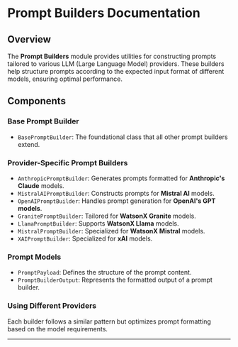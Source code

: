 # Prompt Builders Documentation

## Overview

The **Prompt Builders** module provides utilities for constructing prompts tailored to various LLM (Large Language Model) providers. These builders help structure prompts according to the expected input format of different models, ensuring optimal performance.

## Components

### Base Prompt Builder

- `BasePromptBuilder`: The foundational class that all other prompt builders extend.

### Provider-Specific Prompt Builders

- `AnthropicPromptBuilder`: Generates prompts formatted for **Anthropic's Claude** models.
- `MistralAIPromptBuilder`: Constructs prompts for **Mistral AI** models.
- `OpenAIPromptBuilder`: Handles prompt generation for **OpenAI's GPT models**.
- `GranitePromptBuilder`: Tailored for **WatsonX Granite** models.
- `LlamaPromptBuilder`: Supports **WatsonX Llama** models.
- `MistralPromptBuilder`: Specialized for **WatsonX Mistral** models.
- `XAIPromptBuilder`: Specialized for **xAI** models.

### Prompt Models

- `PromptPayload`: Defines the structure of the prompt content.
- `PromptBuilderOutput`: Represents the formatted output of a prompt builder.

### Using Different Providers
Each builder follows a similar pattern but optimizes prompt formatting based on the model requirements.

---
